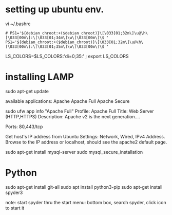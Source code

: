 
# setting up ubuntu env.

vi ~/.bashrc

    # PS1='${debian_chroot:+($debian_chroot)}\[\033[01;32m\]\u@\h\[\033[00m\]:\[\033[01;34m\]\w\[\033[00m\]\$ '
    PS1='${debian_chroot:+($debian_chroot)}\[\033[01;32m\]\u@\h\[\033[00m\]:\[\033[01;35m\]\w\[\033[00m\]\$ '

LS_COLORS=$LS_COLORS:'di=0;35:' ; export LS_COLORS


# installing LAMP 

sudo apt-get update

available applications:
  Apache
  Apache Full
  Apache Secure

sudo ufw app info "Apache Full"
Profile: Apache Full
Title: Web Server (HTTP,HTTPS)
Description: Apache v2 is the next generation....

Ports:
  80,443/tcp

Get host's IP address from Ubuntu Settings: Network, Wired, IPv4 Address.
Browse to the IP address or localhost, should see the apache2 default page.

sudo apt-get install mysql-server
sudo mysql_secure_installation

# Python

sudo apt-get install git-all
sudo apt install python3-pip
sudo apt-get install spyder3

note: start spyder thru the start menu: bottom box, search spyder, click icon to start it


